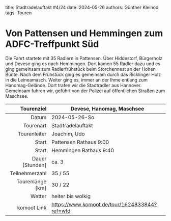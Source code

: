 title: Stadtradelauftakt #4/24 
date: 2024-05-26 
authors: Günther Kleinod 
tags: Touren  

# Von Pattensen und Hemmingen zum ADFC-Treffpunkt Süd

Die Fahrt startete mit 35 Radlern in Pattensen. Über Hiddestorf, Bürgerholz und Devese ging es nach Hemmingen.
Dort kamen 55 Radler dazu und es ging gemeinsam zum Radlerfrühstück beim Storchennest an der Hohen Bünte. 
Nach dem Frühstück ging es gemeinsam durch das Ricklinger Holz in die Leineamasch. 
Weiter ging es, immer an der Ihme entlang zum Hanomag-Gelände. Dort trafen wir die Stadtradler aus Hannover. Gemeinsam fuhren wir, 
geführt von der Polizei auf öffentlichen Straßen zum Maschsee. 

Tourenziel       | Devese, Hanomag, Maschsee
---------------: | ----------------------- 
Datum            | 2024-05-26-So
Tourenart        | Stadtradelauftakt
Tourenleiter     | Joachim, Udo
Start            | Pattensen Rathaus 9:00
Start            | Hemmingen Rathaus 9:40
Dauer [Stunden]  | ca. 3 
Teilnehmerzahl   | 35 / 55
Tourenlänge [km] | 30 / 22
Wetter           | heiter bis wolkig
komoot Link      | <https://www.komoot.de/tour/1624833844?ref=wtd>

